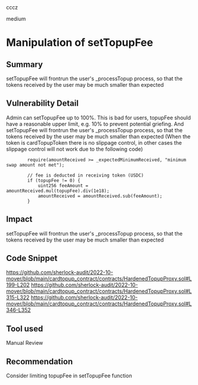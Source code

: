 cccz

medium

# Manipulation of setTopupFee

## Summary
setTopupFee will frontrun the user's _processTopup process, so that the tokens received by the user may be much smaller than expected
## Vulnerability Detail
Admin can setTopupFee up to 100%. This is bad for users, topupFee should have a reasonable upper limit, e.g. 10% to prevent potential griefing.
And setTopupFee will frontrun the user's _processTopup process, so that the tokens received by the user may be much smaller than expected (When the token is cardTopupToken there is no slippage control, in other cases the slippage control will not work due to the following code)
```solidity
        require(amountReceived >= _expectedMinimumReceived, "minimum swap amount not met");

        // fee is deducted in receiving token (USDC)
        if (topupFee != 0) {
            uint256 feeAmount = amountReceived.mul(topupFee).div(1e18);
            amountReceived = amountReceived.sub(feeAmount);
        }
```

## Impact
setTopupFee will frontrun the user's _processTopup process, so that the tokens received by the user may be much smaller than expected
## Code Snippet
https://github.com/sherlock-audit/2022-10-mover/blob/main/cardtopup_contract/contracts/HardenedTopupProxy.sol#L199-L202
https://github.com/sherlock-audit/2022-10-mover/blob/main/cardtopup_contract/contracts/HardenedTopupProxy.sol#L315-L322
https://github.com/sherlock-audit/2022-10-mover/blob/main/cardtopup_contract/contracts/HardenedTopupProxy.sol#L346-L352
## Tool used

Manual Review

## Recommendation
Consider limiting topupFee in setTopupFee function
